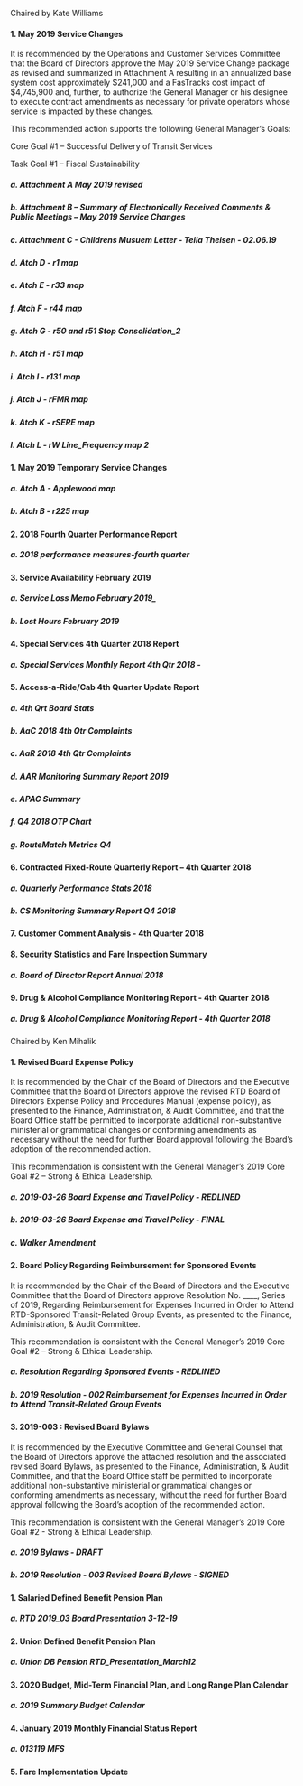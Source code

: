 Chaired by Kate Williams

#### 1. May 2019 Service Changes

It is recommended by the Operations and Customer Services Committee that the Board of Directors approve the May 2019 Service Change package as revised and summarized in Attachment A resulting in an annualized base system cost approximately $241,000 and a FasTracks cost impact of $4,745,900 and, further, to authorize the General Manager or his designee to execute contract amendments as necessary for private operators whose service is impacted by these changes.

This recommended action supports the following General Manager’s Goals:

Core Goal #1 – Successful Delivery of Transit Services

Task Goal #1 – Fiscal Sustainability

##### a. Attachment A May 2019 revised

##### b. Attachment B – Summary of Electronically Received Comments & Public Meetings – May  2019 Service Changes

##### c. Attachment C - Childrens Musuem Letter - Teila Theisen - 02.06.19

##### d. Atch D - r1 map

##### e. Atch E - r33 map

##### f. Atch F - r44 map

##### g. Atch G  - r50 and r51 Stop Consolidation_2

##### h. Atch H - r51 map

##### i. Atch I - r131 map

##### j. Atch J - rFMR map

##### k. Atch K - rSERE map

##### l. Atch L - rW Line_Frequency map 2

#### 1. May 2019 Temporary Service Changes

##### a. Atch A - Applewood map

##### b. Atch B - r225 map

#### 2. 2018 Fourth Quarter Performance Report

##### a. 2018 performance measures-fourth quarter

#### 3. Service Availability February 2019

##### a. Service Loss Memo February 2019_

##### b. Lost Hours February 2019

#### 4. Special Services 4th Quarter 2018 Report

##### a. Special Services Monthly Report 4th Qtr 2018 -

#### 5. Access-a-Ride/Cab 4th Quarter Update Report

##### a. 4th Qrt Board Stats

##### b. AaC 2018 4th Qtr Complaints

##### c. AaR 2018 4th Qtr Complaints

##### d. AAR Monitoring Summary Report 2019

##### e. APAC Summary

##### f. Q4 2018 OTP Chart

##### g. RouteMatch Metrics Q4

#### 6. Contracted Fixed-Route Quarterly Report – 4th Quarter 2018

##### a. Quarterly Performance Stats 2018

##### b. CS Monitoring Summary Report Q4 2018

#### 7. Customer Comment Analysis - 4th Quarter 2018

#### 8. Security Statistics and Fare Inspection Summary

##### a. Board of Director Report Annual 2018

#### 9. Drug & Alcohol Compliance Monitoring Report - 4th Quarter 2018

##### a. Drug & Alcohol Compliance Monitoring Report - 4th Quarter 2018

Chaired by Ken Mihalik

#### 1. Revised Board Expense Policy

It is recommended by the Chair of the Board of Directors and the Executive Committee that the Board of Directors approve the revised RTD Board of Directors Expense Policy and Procedures Manual (expense policy), as presented to the Finance, Administration, & Audit Committee, and that the Board Office staff be permitted to incorporate additional non-substantive ministerial or grammatical changes or conforming amendments as necessary without the need for further Board approval following the Board’s adoption of the recommended action.

This recommendation is consistent with the General Manager’s 2019 Core Goal #2 – Strong & Ethical Leadership.

##### a. 2019-03-26 Board Expense and Travel Policy - REDLINED

##### b. 2019-03-26 Board Expense and Travel Policy - FINAL

##### c. Walker Amendment

#### 2. Board Policy Regarding Reimbursement for Sponsored Events

It is recommended by the Chair of the Board of Directors and the Executive Committee that the Board of Directors approve Resolution No. ____, Series of 2019, Regarding Reimbursement for Expenses Incurred in Order to Attend RTD-Sponsored Transit-Related Group Events, as presented to the Finance, Administration, & Audit Committee.

This recommendation is consistent with the General Manager’s 2019 Core Goal #2 – Strong & Ethical Leadership.

##### a. Resolution Regarding Sponsored Events - REDLINED

##### b. 2019 Resolution - 002 Reimbursement for Expenses Incurred in Order to Attend Transit-Related Group Events

#### 3. 2019-003 : Revised Board Bylaws

It is recommended by the Executive Committee and General Counsel that the Board of Directors approve the attached resolution and the associated revised Board Bylaws, as presented to the Finance, Administration, & Audit Committee, and that the Board Office staff be permitted to incorporate additional non-substantive ministerial or grammatical changes or conforming amendments as necessary, without the need for further Board approval following the Board’s adoption of the recommended action.

This recommendation is consistent with the General Manager’s 2019 Core Goal #2 - Strong & Ethical Leadership.

##### a. 2019 Bylaws - DRAFT

##### b. 2019 Resolution - 003 Revised Board Bylaws - SIGNED

#### 1. Salaried Defined Benefit Pension Plan

##### a. RTD 2019_03 Board Presentation 3-12-19

#### 2. Union Defined Benefit Pension Plan

##### a. Union DB Pension RTD_Presentation_March12

#### 3. 2020 Budget, Mid-Term Financial Plan, and Long Range Plan Calendar

##### a. 2019 Summary Budget Calendar

#### 4. January 2019 Monthly Financial Status Report

##### a. 013119 MFS

#### 5. Fare Implementation Update